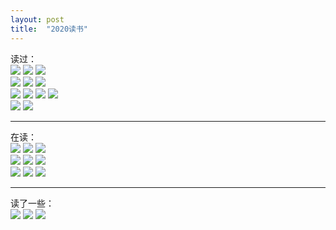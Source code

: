 ```yaml
---
layout: post
title:  "2020读书"
---
```


读过：  
![](/images/2020-07-14-2020读书/rsg.jpg)
![](/images/2020-07-14-2020读书/charlottes_web.jpg)
![](/images/2020-07-14-2020读书/im.jpg)  
![](/images/2020-07-14-2020读书/tmotp.jpg)
![](/images/2020-07-14-2020读书/iv.jpg)
![](/images/2020-07-14-2020读书/scwdhbs.jpg)  
![](/images/2020-07-14-2020读书/scwdqbs.jpg)
![](/images/2020-07-14-2020读书/xxsj.jpg)
![](/images/2020-07-14-2020读书/bc.jpg)
![](/images/2020-07-14-2020读书/smlz.jpg)  
![](/images/2020-07-14-2020读书/qfyydsy.jpg)
![](/images/2020-07-14-2020读书/shark.jpg)


---

在读：  
![](/images/2020-07-14-2020读书/zzy.jpg)
![](/images/2020-07-14-2020读书/ap.jpg)
![](/images/2020-07-14-2020读书/vca.jpg)  
![](/images/2020-07-14-2020读书/cv.jpg)
![](/images/2020-07-14-2020读书/hpatoop.jpg)
![](/images/2020-07-14-2020读书/pll.jpg)  
![](/images/2020-07-14-2020读书/hooman.jpg)
![](/images/2020-07-14-2020读书/listen.jpg)
![](/images/2020-07-14-2020读书/tsfmc.jpg)  

---

读了一些：  
![](/images/2020-07-14-2020读书/bzbkylb.jpg)
![](/images/2020-07-14-2020读书/ygnrdzz.jpg)
![](/images/2020-07-14-2020读书/pa.jpg)  

